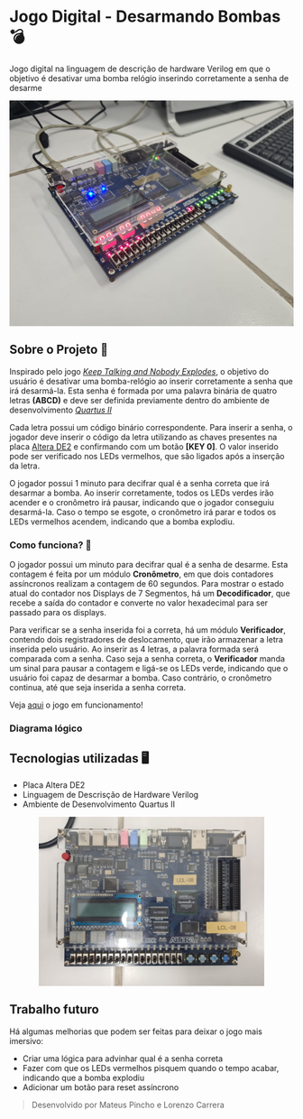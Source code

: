 # Jogo Digital - Desarmando Bombas 💣
Jogo digital na linguagem de descrição de hardware Verilog em que o objetivo é desativar uma bomba relógio inserindo corretamente a senha de desarme
<p align="center">
<img src="https://github.com/MateusPincho/Bomba-Verilog/blob/main/fotos-e-videos/ligada.jpeg?raw=true" height="400" align="center">
</p>

## Sobre o Projeto 📖
Inspirado pelo jogo [*Keep Talking and Nobody Explodes*](https://keeptalkinggame.com/), o objetivo do usuário é desativar uma bomba-relógio ao inserir corretamente a senha que irá desarmá-la. Esta senha é formada por uma palavra binária de quatro letras **(ABCD)** e deve ser definida previamente dentro do ambiente de desenvolvimento [*Quartus II*](https://www.intel.com/content/www/us/en/software-kit/666221/intel-quartus-ii-web-edition-design-software-version-13-1-for-windows.html)

Cada letra possui um código binário correspondente. Para inserir a senha, o jogador deve inserir o código da letra utilizando as chaves presentes na placa [Altera DE2](https://www.terasic.com.tw/cgi-bin/page/archive.pl?Language=English&CategoryNo=139&No=502#contents) e confirmando com um botão **[KEY 0]**. O valor inserido pode ser verificado nos LEDs vermelhos, que são ligados após a inserção da letra. 

O jogador possui 1 minuto para decifrar qual é a senha correta que irá desarmar a bomba. Ao inserir corretamente, todos os LEDs verdes irão acender e o cronômetro irá pausar, indicando que o jogador conseguiu desarmá-la. Caso o tempo se esgote, o cronômetro irá parar e todos os LEDs vermelhos acendem, indicando que a bomba explodiu. 

### Como funciona? 🔎

O jogador possui um minuto para decifrar qual é a senha de desarme. Esta contagem é feita por um módulo **Cronômetro**, em que dois contadores assíncronos realizam a contagem de 60 segundos. Para mostrar o estado atual do contador nos Displays de 7 Segmentos, há um **Decodificador**, que recebe a saída do contador e converte no valor hexadecimal para ser passado para os displays. 

Para verificar se a senha inserida foi a correta, há um módulo **Verificador**, contendo dois registradores de deslocamento, que irão armazenar a letra inserida pelo usuário. Ao inserir as 4 letras, a palavra formada será comparada com a senha. Caso seja a senha correta, o **Verificador** manda um sinal para pausar a contagem e ligá-se os LEDs verde, indicando que o usuário foi capaz de desarmar a bomba. Caso contrário, o cronômetro continua, até que seja inserida a senha correta. 

Veja [aqui](https://github.com/MateusPincho/Bomba-Verilog/blob/main/fotos-e-videos/placa-em-funcionamento.mp4) o jogo em funcionamento! 

### Diagrama lógico

## Tecnologias utilizadas  🖥️
- Placa Altera DE2
- Linguagem de Descrisção de Hardware Verilog
- Ambiente de Desenvolvimento Quartus II
<p align="center">
<img src="https://github.com/MateusPincho/Bomba-Verilog/blob/main/fotos-e-videos/desligada.jpeg?raw=true" height="300" align="center">
</p>



## Trabalho futuro

Há algumas melhorias que podem ser feitas para deixar o jogo mais imersivo: 
- Criar uma lógica para advinhar qual é a senha correta
- Fazer com que os LEDs vermelhos pisquem quando o tempo acabar, indicando que a bomba explodiu
- Adicionar um botão para reset assíncrono




> Desenvolvido por Mateus Pincho e Lorenzo Carrera
